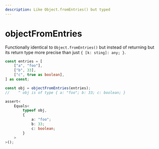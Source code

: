 ```yaml
---
description: Like Object.fromEntries() but typed
---
```


# objectFromEntries

Functionally identical to `Object.fromEntries()` but instead of returning but its return type more precise than just `{ [k: sting]: any; }`.

```typescript
const entries = [
    ["a", "foo"],
    ["b", 33],
    ["c", true as boolean],
] as const;

const obj = objectFromEntries(entries);
//    ^ obj is of type { a: "foo"; b: 33; c: boolean; }

assert<
    Equals<
        typeof obj,
        {
            a: "foo";
            b: 33;
            c: boolean;
        }
    >
>();
```
